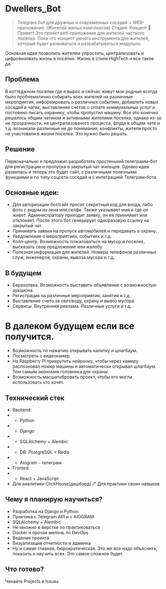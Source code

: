 
# Dwellers_Bot 
> Telegram бот для дружных и современных соседей + WEB-приложение. (Жителей жилых комплексов)
Стадия: Концепт
👋 Привет! Это проект веб-приложения для жителей частного посёлка. Пока что концепт умного инструмента для жителей, который будет развиваться и разрабатываться модульно.

Основная идея позволить жителям упростить, централизовать и цифровизовать жизнь в посёлке. Жизнь в стиле HighTech и все такое да. 

## Проблема
В коттеджном поселке где я вырос и сейчас живут мои родные всегда было проблематично собирать всех жителей на различные мероприятия, информировать о различных событиях, добавлять новых соседей в чатик, выставление счетов о оплате коммунальных услуг и постоянно писать охранику, чтобы пропустил машину.
Все это конечно решалось общим чатиком и активными жителями поселка, однако из-за не прозрачности, не централизованого процесса, флуда в общем чате и т.д. возникали различные не до понимания, конфликты, жители просто не участовали в жизни поселка. Это нужно было решать. 
## Решение
Первоначально я предложил разработать простенький телеграмм-бот для регистрации и пропуска в закрытый чат жильцов. Однако идея развилась и теперь это будет сайт, с различными полезными функциями и по типу соцсети соседей и с интеграцией Телеграм-бота. 
## Основные идеи:
- Для авторизации бот/сайт просит секретный код для входа, либо фото с видом из окна или селфи. Также указывает имя и где он живет. Администратору приходит заявку, он ее принимает или отклоняет. После этого бот генерирует одноразовую ссылку на закрытый чат. 
- Принимать заявки на пропуск автомобилей и передавать в охрану.
- Уведомление о мероприятиях, событиях и т.д.
- Колл-центр. Возможность пожаловаться на мусор в поселке, высказать свое предложение или жалобу.
- Полезная информация для жителей. Номера телефонов различных служ, инженеров, охраны, вывоза мусора и т.д.
## В будущем
- Барахолвка. Возможность выставить объявление с возможностью аукциона. 
- Регистрация на различные мероприятия, занятия и т.д.
- Выставление счето за свет/воду, охрану и вывоз мусора. 
- Сервисы. Внутренняя реклама. Различные услуги и т.д.
# В далеком будущем если все получится.
- Возможность по нажатию открывать калитку и шлагбаум.
- Посмотреть с видеокамер. 
- На Raspberry Pi прикрутить нейронку, чтобы через камеру распозновал номер машины и автоматически открывал шлагбаум. Тем самым экономия головняка для охраны. 
- Возможность масшатибровать проект, чтобы его могли использовать кто хочет. 
## Технический стек
- Backend:
- - Python
- - Django
- - SQLAlchemy + Alembic
- - DB: PostgreSQL + Redis
- - Aiogram - телеграм
- Fronted: 
- - React + JavaScript
- Для аналитики ClickHouse(дешборд) /* Для практики своих навыков

## Чему я планирую научиться?
- Разработка на Django и Python
- Практика с Telegram API и с AIOGRAM
- SQLAlchemy + Alembic
- Не множно в верстке по практиковаться
- Docker и прочая мелочь по DevOps
- Ведение проекта
- Визуализация отчетности и админка
- Ну и самая главная, бюрократическая. Это же все надо объяснить, показать и научить всех. Это самое сложное будет. 

## Что готово?
Чекайте Projects и Issues. 




